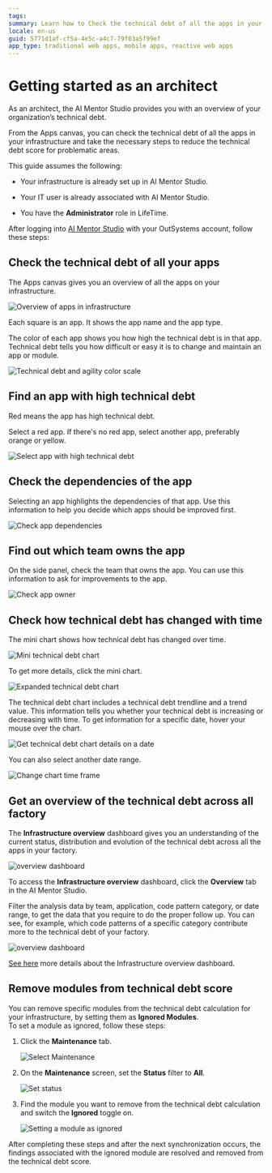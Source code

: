 ```yaml
---
tags:
summary: Learn how to Check the technical debt of all the apps in your infrastructure.
locale: en-us
guid: 5771d1af-cf5a-4e5c-a4c7-79f03a5f99ef
app_type: traditional web apps, mobile apps, reactive web apps
---
```


# Getting started as an architect

As an architect, the AI Mentor Studio provides you with an overview of your organization’s technical debt.

From the Apps canvas, you can check the technical debt of all the apps in your infrastructure and take the necessary steps to reduce the technical debt score for problematic areas. 

This guide assumes the following:

* Your infrastructure is already set up in AI Mentor Studio.

* Your IT user is already associated with AI Mentor Studio.

* You have the **Administrator** role in LifeTime.

After logging into [AI Mentor Studio](https://architecture.outsystems.com) with your OutSystems account, follow these steps:

## Check the technical debt of all your apps

The Apps canvas gives you an overview of all the apps on your infrastructure.

![Overview of apps in infrastructure](images/use-overview-infra-ad.png)

Each square is an app. It shows the app name and the app type.

The color of each app shows you how high the technical debt is in that app.
Technical debt tells you how difficult or easy it is to change and maintain an app or module.

![Technical debt and agility color scale](images/use-debt-scale-ad.png)

## Find an app with high technical debt

Red means the app has high technical debt.

Select a red app. If there's no red app, select another app, preferably orange or yellow.

![Select app with high technical debt](images/use-select-app-ad.png)

## Check the dependencies of the app

Selecting an app highlights the dependencies of that app. Use this information to help you decide which apps should be improved first.

![Check app dependencies](images/use-app-dependencies-ad.png)

## Find out which team owns the app

On the side panel, check the team that owns the app. You can use this information to ask for improvements to the app.

![Check app owner](images/use-app-team-ad.png)

## Check how technical debt has changed with time

The mini chart shows how technical debt has changed over time.

![Mini technical debt chart](images/use-mini-chart-ad.png)

To get more details, click the mini chart.

![Expanded technical debt chart](images/use-chart-ad.png)

The technical debt chart includes a technical debt trendline and a trend value. This information tells you whether your technical debt is increasing or decreasing with time. 
To get information for a specific date, hover your mouse over the chart.

![Get technical debt chart details on a date](images/use-chart-date-ad.png)

You can also select another date range.

![Change chart time frame](images/use-chart-range-ad.png)

## Get an overview of the technical debt across all factory

The **Infrastructure overview** dashboard gives you an understanding of the current status, distribution and evolution of the technical debt across all the apps in your factory.

![overview dashboard](images/overview-dashboard-ad.png)

To access the **Infrastructure overview** dashboard, click the **Overview** tab in the AI Mentor Studio.

Filter the analysis data by team, application, code pattern category, or date range, to get the data that you require to do the proper follow up. You can see, for example, which code patterns of a specific category contribute more to the technical debt of your factory.

![overview dashboard](images/architect-get-overview-ad.png)

[See here](overview-dashboard.md) more details about the Infrastructure overview dashboard.

## Remove modules from technical debt score

You can remove specific modules from the technical debt calculation for your infrastructure, by setting them as **Ignored Modules**.  
To set a module as ignored, follow these steps:

1. Click the **Maintenance** tab.

    ![Select Maintenance](images/use-username-maintenance-ad.png)

1. On the **Maintenance** screen, set the **Status** filter to **All**.

    ![Set status](images/use-maintenance-status-all-ad.png)

1. Find the module you want to remove from the technical debt calculation and switch the **Ignored** toggle on.

    ![Setting a module as ignored](images/use-ignore-module-ad.png)

After completing these steps and after the next synchronization occurs, the findings associated with the ignored module are resolved and removed from the technical debt score.
